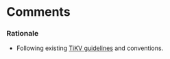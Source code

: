 # Comments

### Rationale

* Following existing [TiKV guidelines](https://github.com/tikv/tikv/blob/master/CODE_COMMENT_STYLE.md) and conventions.
